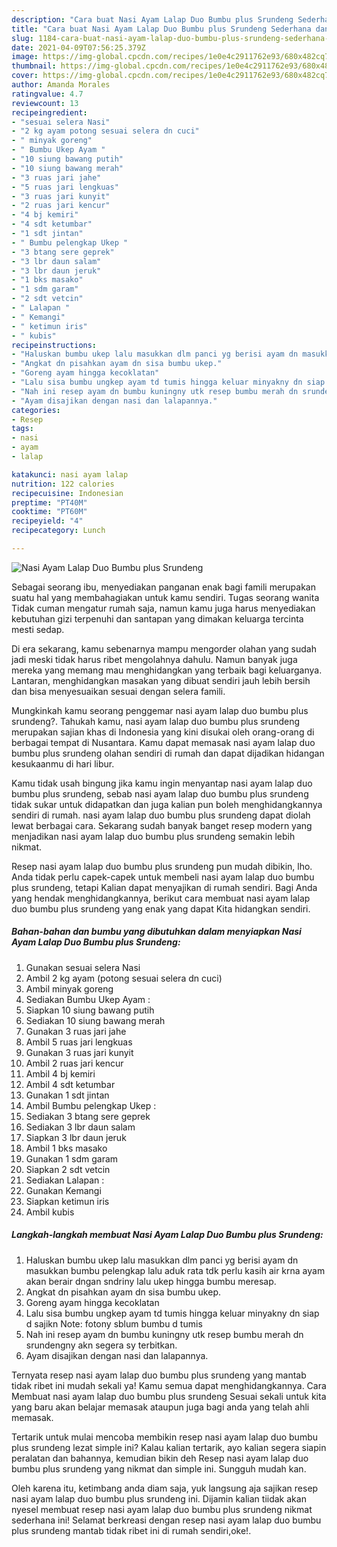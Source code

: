 ```yaml
---
description: "Cara buat Nasi Ayam Lalap Duo Bumbu plus Srundeng Sederhana dan Mudah Dibuat"
title: "Cara buat Nasi Ayam Lalap Duo Bumbu plus Srundeng Sederhana dan Mudah Dibuat"
slug: 1184-cara-buat-nasi-ayam-lalap-duo-bumbu-plus-srundeng-sederhana-dan-mudah-dibuat
date: 2021-04-09T07:56:25.379Z
image: https://img-global.cpcdn.com/recipes/1e0e4c2911762e93/680x482cq70/nasi-ayam-lalap-duo-bumbu-plus-srundeng-foto-resep-utama.jpg
thumbnail: https://img-global.cpcdn.com/recipes/1e0e4c2911762e93/680x482cq70/nasi-ayam-lalap-duo-bumbu-plus-srundeng-foto-resep-utama.jpg
cover: https://img-global.cpcdn.com/recipes/1e0e4c2911762e93/680x482cq70/nasi-ayam-lalap-duo-bumbu-plus-srundeng-foto-resep-utama.jpg
author: Amanda Morales
ratingvalue: 4.7
reviewcount: 13
recipeingredient:
- "sesuai selera Nasi"
- "2 kg ayam potong sesuai selera dn cuci"
- " minyak goreng"
- " Bumbu Ukep Ayam "
- "10 siung bawang putih"
- "10 siung bawang merah"
- "3 ruas jari jahe"
- "5 ruas jari lengkuas"
- "3 ruas jari kunyit"
- "2 ruas jari kencur"
- "4 bj kemiri"
- "4 sdt ketumbar"
- "1 sdt jintan"
- " Bumbu pelengkap Ukep "
- "3 btang sere geprek"
- "3 lbr daun salam"
- "3 lbr daun jeruk"
- "1 bks masako"
- "1 sdm garam"
- "2 sdt vetcin"
- " Lalapan "
- " Kemangi"
- " ketimun iris"
- " kubis"
recipeinstructions:
- "Haluskan bumbu ukep lalu masukkan dlm panci yg berisi ayam dn masukkan bumbu pelengkap lalu aduk rata tdk perlu kasih air krna ayam akan berair dngan sndriny lalu ukep hingga bumbu meresap."
- "Angkat dn pisahkan ayam dn sisa bumbu ukep."
- "Goreng ayam hingga kecoklatan"
- "Lalu sisa bumbu ungkep ayam td tumis hingga keluar minyakny dn siap d sajikn Note: fotony sblum bumbu d tumis"
- "Nah ini resep ayam dn bumbu kuningny utk resep bumbu merah dn srundengny akn segera sy terbitkan."
- "Ayam disajikan dengan nasi dan lalapannya."
categories:
- Resep
tags:
- nasi
- ayam
- lalap

katakunci: nasi ayam lalap 
nutrition: 122 calories
recipecuisine: Indonesian
preptime: "PT40M"
cooktime: "PT60M"
recipeyield: "4"
recipecategory: Lunch

---
```



![Nasi Ayam Lalap Duo Bumbu plus Srundeng](https://img-global.cpcdn.com/recipes/1e0e4c2911762e93/680x482cq70/nasi-ayam-lalap-duo-bumbu-plus-srundeng-foto-resep-utama.jpg)

Sebagai seorang ibu, menyediakan panganan enak bagi famili merupakan suatu hal yang membahagiakan untuk kamu sendiri. Tugas seorang  wanita Tidak cuman mengatur rumah saja, namun kamu juga harus menyediakan kebutuhan gizi terpenuhi dan santapan yang dimakan keluarga tercinta mesti sedap.

Di era  sekarang, kamu sebenarnya mampu mengorder olahan yang sudah jadi meski tidak harus ribet mengolahnya dahulu. Namun banyak juga mereka yang memang mau menghidangkan yang terbaik bagi keluarganya. Lantaran, menghidangkan masakan yang dibuat sendiri jauh lebih bersih dan bisa menyesuaikan sesuai dengan selera famili. 



Mungkinkah kamu seorang penggemar nasi ayam lalap duo bumbu plus srundeng?. Tahukah kamu, nasi ayam lalap duo bumbu plus srundeng merupakan sajian khas di Indonesia yang kini disukai oleh orang-orang di berbagai tempat di Nusantara. Kamu dapat memasak nasi ayam lalap duo bumbu plus srundeng olahan sendiri di rumah dan dapat dijadikan hidangan kesukaanmu di hari libur.

Kamu tidak usah bingung jika kamu ingin menyantap nasi ayam lalap duo bumbu plus srundeng, sebab nasi ayam lalap duo bumbu plus srundeng tidak sukar untuk didapatkan dan juga kalian pun boleh menghidangkannya sendiri di rumah. nasi ayam lalap duo bumbu plus srundeng dapat diolah lewat berbagai cara. Sekarang sudah banyak banget resep modern yang menjadikan nasi ayam lalap duo bumbu plus srundeng semakin lebih nikmat.

Resep nasi ayam lalap duo bumbu plus srundeng pun mudah dibikin, lho. Anda tidak perlu capek-capek untuk membeli nasi ayam lalap duo bumbu plus srundeng, tetapi Kalian dapat menyajikan di rumah sendiri. Bagi Anda yang hendak menghidangkannya, berikut cara membuat nasi ayam lalap duo bumbu plus srundeng yang enak yang dapat Kita hidangkan sendiri.

<!--inarticleads1-->

##### Bahan-bahan dan bumbu yang dibutuhkan dalam menyiapkan Nasi Ayam Lalap Duo Bumbu plus Srundeng:

1. Gunakan sesuai selera Nasi
1. Ambil 2 kg ayam (potong sesuai selera dn cuci)
1. Ambil  minyak goreng
1. Sediakan  Bumbu Ukep Ayam :
1. Siapkan 10 siung bawang putih
1. Sediakan 10 siung bawang merah
1. Gunakan 3 ruas jari jahe
1. Ambil 5 ruas jari lengkuas
1. Gunakan 3 ruas jari kunyit
1. Ambil 2 ruas jari kencur
1. Ambil 4 bj kemiri
1. Ambil 4 sdt ketumbar
1. Gunakan 1 sdt jintan
1. Ambil  Bumbu pelengkap Ukep :
1. Sediakan 3 btang sere geprek
1. Sediakan 3 lbr daun salam
1. Siapkan 3 lbr daun jeruk
1. Ambil 1 bks masako
1. Gunakan 1 sdm garam
1. Siapkan 2 sdt vetcin
1. Sediakan  Lalapan :
1. Gunakan  Kemangi
1. Siapkan  ketimun iris
1. Ambil  kubis




<!--inarticleads2-->

##### Langkah-langkah membuat Nasi Ayam Lalap Duo Bumbu plus Srundeng:

1. Haluskan bumbu ukep lalu masukkan dlm panci yg berisi ayam dn masukkan bumbu pelengkap lalu aduk rata tdk perlu kasih air krna ayam akan berair dngan sndriny lalu ukep hingga bumbu meresap.
1. Angkat dn pisahkan ayam dn sisa bumbu ukep.
1. Goreng ayam hingga kecoklatan
1. Lalu sisa bumbu ungkep ayam td tumis hingga keluar minyakny dn siap d sajikn Note: fotony sblum bumbu d tumis
1. Nah ini resep ayam dn bumbu kuningny utk resep bumbu merah dn srundengny akn segera sy terbitkan.
1. Ayam disajikan dengan nasi dan lalapannya.




Ternyata resep nasi ayam lalap duo bumbu plus srundeng yang mantab tidak ribet ini mudah sekali ya! Kamu semua dapat menghidangkannya. Cara Membuat nasi ayam lalap duo bumbu plus srundeng Sesuai sekali untuk kita yang baru akan belajar memasak ataupun juga bagi anda yang telah ahli memasak.

Tertarik untuk mulai mencoba membikin resep nasi ayam lalap duo bumbu plus srundeng lezat simple ini? Kalau kalian tertarik, ayo kalian segera siapin peralatan dan bahannya, kemudian bikin deh Resep nasi ayam lalap duo bumbu plus srundeng yang nikmat dan simple ini. Sungguh mudah kan. 

Oleh karena itu, ketimbang anda diam saja, yuk langsung aja sajikan resep nasi ayam lalap duo bumbu plus srundeng ini. Dijamin kalian tiidak akan nyesel membuat resep nasi ayam lalap duo bumbu plus srundeng nikmat sederhana ini! Selamat berkreasi dengan resep nasi ayam lalap duo bumbu plus srundeng mantab tidak ribet ini di rumah sendiri,oke!.

